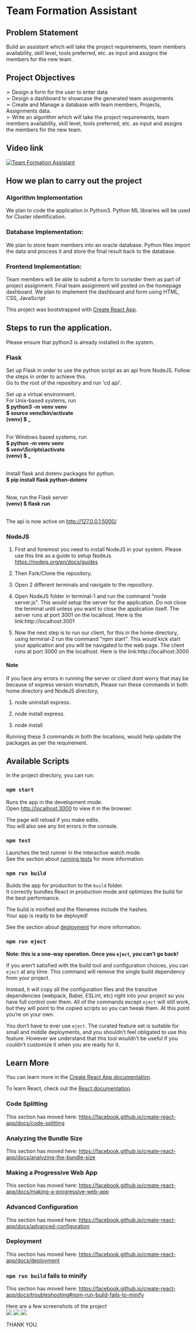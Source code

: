 # Team Formation Assistant
## Problem Statement
Build an assistant which will take the project requirements, team members
availability, skill level, tools preferred, etc. as input and assigns the members for
the new team.
<br/>
## Project Objectives
➢ Design a form for the user to enter data<br/>
➢ Design a dashboard to showcase the generated team assignments<br/>
➢ Create and Manage a database with team members, Projects, Assignments
data.<br/>
➢ Write an algorithm which will take the project requirements, team
members availability, skill level, tools preferred, etc. as input and assigns
the members for the new team.<br/>
## Video link
[![Team Formation Assistant](https://github.com/lokesh45/TeamFormationAssistant/blob/master/Assistant.png)](https://www.youtube.com/watch?v=LmKjp3aQPEI&feature=youtu.be)
## How we plan to carry out the project
### Algorithm Implementation
We plan to code the application in Python3. Python ML libraries will be used for
Cluster identification.<br/>
### Database Implementation:
We plan to store team members into an oracle database. Python files import the
data and process it and store the final result back to the database.<br/>
### Frontend Implementation:
Team members will be able to submit a form to consider them as part of project
assignment.
Final team assignment will posted on the homepage dashboard. We plan to
implement the dashboard and form using HTML, CSS, JavaScript



This project was bootstrapped with [Create React App](https://github.com/facebook/create-react-app).

## Steps to run the application.

Please ensure that python3 is already installed in the system.

### Flask 

Set up Flask in order to use the python script as an api from NodeJS. Follow the steps in order to achieve this.<br />
Go to the root of the repository and run 'cd api'.

Set up a virtual environment.<br />
For Unix-based systems, run<br />
  **$ python3 -m venv venv**<br />
  **$ source venv/bin/activate**<br />
   **(venv) $ _**<br /><br />
   
For Windows based systems, run<br />
  **$ python -m venv venv**<br />
  **$ venv\Scripts\activate**<br />
   **(venv) $ _**<br /><br />

Install flask and dotenv packages for python.<br />
  **$ pip install flask python-dotenv**<br /><br />

Now, run the Flask server<br />
  **(venv) $ flask run**<br /><br />

The api is now active on http://127.0.0.1:5000/

### NodeJS

1. First and foremost you need to install NodeJS in your system. Please use this link as a guide to setup NodeJs<br> https://nodejs.org/en/docs/guides

2. Then Fork/Clone the repository.

3. Open 2 different terminals and navigate to the repository.

4. Open NodeJS folder in terminal-1 and run the command "node server.js". This would setup the server for the application. Do not close the terminal until unless you want to close the application itself. The server runs at port 3001 on the localhost. Here is the link:http://localhost:3001

5. Now the next step is to run our client, for this in the home directory, using terminal-2 run the command "npm start". This would kick start your application and you will be navigated to the web page. The client runs at port 3000 on the localhost. Here is the link:http://localhost:3000

#### Note

If you face any errors in running the server or client dont worry that may be because of express version mismatch, Please run these commands in both home directory and NodeJS directory,

1. node uninstall express.

2. node install express.

3. node install

Running these 3 commands in both the locations, would help update the packages as per the requirement.

## Available Scripts

In the project directory, you can run:

### `npm start`

Runs the app in the development mode.<br />
Open [http://localhost:3000](http://localhost:3000) to view it in the browser.

The page will reload if you make edits.<br />
You will also see any lint errors in the console.

### `npm test`

Launches the test runner in the interactive watch mode.<br />
See the section about [running tests](https://facebook.github.io/create-react-app/docs/running-tests) for more information.

### `npm run build`

Builds the app for production to the `build` folder.<br />
It correctly bundles React in production mode and optimizes the build for the best performance.

The build is minified and the filenames include the hashes.<br />
Your app is ready to be deployed!

See the section about [deployment](https://facebook.github.io/create-react-app/docs/deployment) for more information.

### `npm run eject`

**Note: this is a one-way operation. Once you `eject`, you can’t go back!**

If you aren’t satisfied with the build tool and configuration choices, you can `eject` at any time. This command will remove the single build dependency from your project.

Instead, it will copy all the configuration files and the transitive dependencies (webpack, Babel, ESLint, etc) right into your project so you have full control over them. All of the commands except `eject` will still work, but they will point to the copied scripts so you can tweak them. At this point you’re on your own.

You don’t have to ever use `eject`. The curated feature set is suitable for small and middle deployments, and you shouldn’t feel obligated to use this feature. However we understand that this tool wouldn’t be useful if you couldn’t customize it when you are ready for it.


## Learn More

You can learn more in the [Create React App documentation](https://facebook.github.io/create-react-app/docs/getting-started).

To learn React, check out the [React documentation](https://reactjs.org/).

### Code Splitting

This section has moved here: https://facebook.github.io/create-react-app/docs/code-splitting

### Analyzing the Bundle Size

This section has moved here: https://facebook.github.io/create-react-app/docs/analyzing-the-bundle-size

### Making a Progressive Web App

This section has moved here: https://facebook.github.io/create-react-app/docs/making-a-progressive-web-app

### Advanced Configuration

This section has moved here: https://facebook.github.io/create-react-app/docs/advanced-configuration

### Deployment

This section has moved here: https://facebook.github.io/create-react-app/docs/deployment

### `npm run build` fails to minify

This section has moved here: https://facebook.github.io/create-react-app/docs/troubleshooting#npm-run-build-fails-to-minify

Here are a few screenshots of the project<br>
<img src="Home.png" />
<img src="Signup.png" />
<img src="PD.png" />

THANK YOU.

